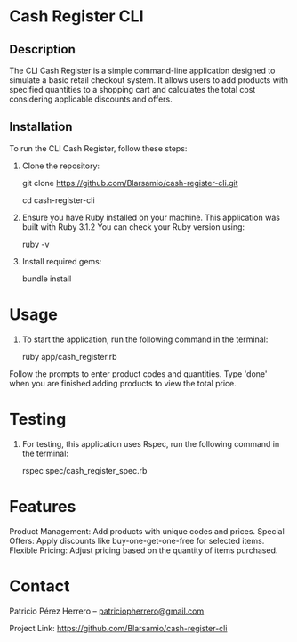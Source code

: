 # Cash Register CLI

## Description

The CLI Cash Register is a simple command-line application designed to simulate a basic retail checkout system. 
It allows users to add products with specified quantities to a shopping cart and calculates the total cost considering applicable discounts and offers.

## Installation

To run the CLI Cash Register, follow these steps:

1. Clone the repository:
   
   git clone https://github.com/Blarsamio/cash-register-cli.git

   cd cash-register-cli

2. Ensure you have Ruby installed on your machine. This application was built with Ruby 3.1.2 You can check your Ruby version using:
   
   ruby -v

3. Install required gems:
   
   bundle install


# Usage

1. To start the application, run the following command in the terminal:
   
   ruby app/cash_register.rb

Follow the prompts to enter product codes and quantities. Type 'done' when you are finished adding products to view the total price.

# Testing

1. For testing, this application uses Rspec, run the following command in the terminal: 

   rspec spec/cash_register_spec.rb


# Features

Product Management: Add products with unique codes and prices.
Special Offers: Apply discounts like buy-one-get-one-free for selected items.
Flexible Pricing: Adjust pricing based on the quantity of items purchased.

# Contact

Patricio Pérez Herrero – patriciopherrero@gmail.com

Project Link: https://github.com/Blarsamio/cash-register-cli
